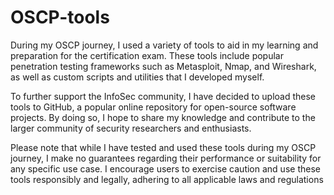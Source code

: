 # OSCP-tools
During my OSCP journey, I used a variety of tools to aid in my learning and preparation for the certification exam. These tools include popular penetration testing frameworks such as Metasploit, Nmap, and Wireshark, as well as custom scripts and utilities that I developed myself.

To further support the InfoSec community, I have decided to upload these tools to GitHub, a popular online repository for open-source software projects. By doing so, I hope to share my knowledge and contribute to the larger community of security researchers and enthusiasts.

Please note that while I have tested and used these tools during my OSCP journey, I make no guarantees regarding their performance or suitability for any specific use case. I encourage users to exercise caution and use these tools responsibly and legally, adhering to all applicable laws and regulations
